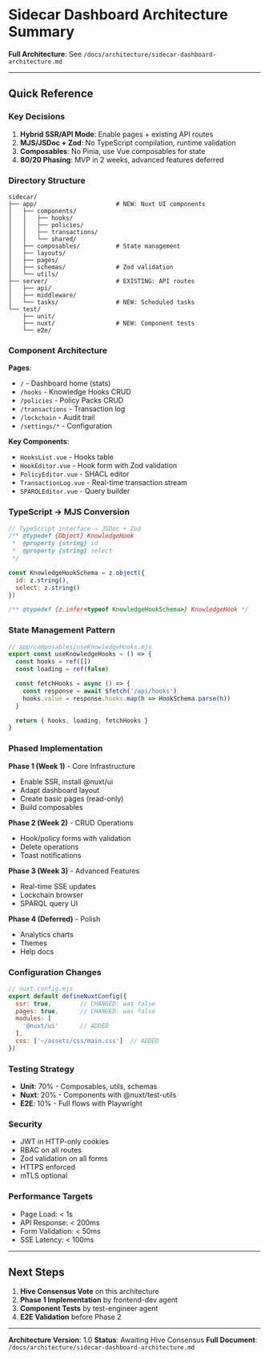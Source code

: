 # Sidecar Dashboard Architecture Summary

**Full Architecture**: See `/docs/architecture/sidecar-dashboard-architecture.md`

---

## Quick Reference

### Key Decisions

1. **Hybrid SSR/API Mode**: Enable pages + existing API routes
2. **MJS/JSDoc + Zod**: No TypeScript compilation, runtime validation
3. **Composables**: No Pinia, use Vue composables for state
4. **80/20 Phasing**: MVP in 2 weeks, advanced features deferred

### Directory Structure

```
sidecar/
├── app/                      # NEW: Nuxt UI components
│   ├── components/
│   │   ├── hooks/
│   │   ├── policies/
│   │   ├── transactions/
│   │   └── shared/
│   ├── composables/          # State management
│   ├── layouts/
│   ├── pages/
│   ├── schemas/              # Zod validation
│   └── utils/
├── server/                   # EXISTING: API routes
│   ├── api/
│   ├── middleware/
│   └── tasks/                # NEW: Scheduled tasks
└── test/
    ├── unit/
    ├── nuxt/                 # NEW: Component tests
    └── e2e/
```

### Component Architecture

**Pages**:
- `/` - Dashboard home (stats)
- `/hooks` - Knowledge Hooks CRUD
- `/policies` - Policy Packs CRUD
- `/transactions` - Transaction log
- `/lockchain` - Audit trail
- `/settings/*` - Configuration

**Key Components**:
- `HooksList.vue` - Hooks table
- `HookEditor.vue` - Hook form with Zod validation
- `PolicyEditor.vue` - SHACL editor
- `TransactionLog.vue` - Real-time transaction stream
- `SPARQLEditor.vue` - Query builder

### TypeScript → MJS Conversion

```javascript
// TypeScript interface → JSDoc + Zod
/** @typedef {Object} KnowledgeHook
 *  @property {string} id
 *  @property {string} select
 */

const KnowledgeHookSchema = z.object({
  id: z.string(),
  select: z.string()
})

/** @typedef {z.infer<typeof KnowledgeHookSchema>} KnowledgeHook */
```

### State Management Pattern

```javascript
// app/composables/useKnowledgeHooks.mjs
export const useKnowledgeHooks = () => {
  const hooks = ref([])
  const loading = ref(false)

  const fetchHooks = async () => {
    const response = await $fetch('/api/hooks')
    hooks.value = response.hooks.map(h => HookSchema.parse(h))
  }

  return { hooks, loading, fetchHooks }
}
```

### Phased Implementation

**Phase 1 (Week 1)** - Core Infrastructure
- Enable SSR, install @nuxt/ui
- Adapt dashboard layout
- Create basic pages (read-only)
- Build composables

**Phase 2 (Week 2)** - CRUD Operations
- Hook/policy forms with validation
- Delete operations
- Toast notifications

**Phase 3 (Week 3)** - Advanced Features
- Real-time SSE updates
- Lockchain browser
- SPARQL query UI

**Phase 4 (Deferred)** - Polish
- Analytics charts
- Themes
- Help docs

### Configuration Changes

```javascript
// nuxt.config.mjs
export default defineNuxtConfig({
  ssr: true,        // CHANGED: was false
  pages: true,      // CHANGED: was false
  modules: [
    '@nuxt/ui'      // ADDED
  ],
  css: ['~/assets/css/main.css']  // ADDED
})
```

### Testing Strategy

- **Unit**: 70% - Composables, utils, schemas
- **Nuxt**: 20% - Components with @nuxt/test-utils
- **E2E**: 10% - Full flows with Playwright

### Security

- JWT in HTTP-only cookies
- RBAC on all routes
- Zod validation on all forms
- HTTPS enforced
- mTLS optional

### Performance Targets

- Page Load: < 1s
- API Response: < 200ms
- Form Validation: < 50ms
- SSE Latency: < 100ms

---

## Next Steps

1. **Hive Consensus Vote** on this architecture
2. **Phase 1 Implementation** by frontend-dev agent
3. **Component Tests** by test-engineer agent
4. **E2E Validation** before Phase 2

---

**Architecture Version**: 1.0
**Status**: Awaiting Hive Consensus
**Full Document**: `/docs/architecture/sidecar-dashboard-architecture.md`
